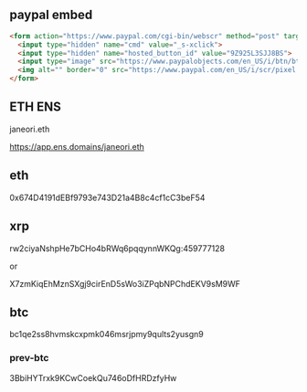 
## paypal embed

```html
<form action="https://www.paypal.com/cgi-bin/webscr" method="post" target="_top">
  <input type="hidden" name="cmd" value="_s-xclick">
  <input type="hidden" name="hosted_button_id" value="9Z925L3SJJ8BS">
  <input type="image" src="https://www.paypalobjects.com/en_US/i/btn/btn_donateCC_LG.gif" border="0" name="submit" title="PayPal - The safer, easier way to pay online!" alt="Donate with PayPal button">
  <img alt="" border="0" src="https://www.paypal.com/en_US/i/scr/pixel.gif" width="1" height="1" bitrebnbj="">
</form>
```

## ETH ENS

janeori.eth

https://app.ens.domains/janeori.eth

## eth

0x674D4191dEBf9793e743D21a4B8c4cf1cC3beF54

## xrp

rw2ciyaNshpHe7bCHo4bRWq6pqqynnWKQg:459777128

or

X7zmKiqEhMznSXgj9cirEnD5sWo3iZPqbNPChdEKV9sM9WF

## btc

bc1qe2ss8hvmskcxpmk046msrjpmy9qults2yusgn9

### prev-btc

3BbiHYTrxk9KCwCoekQu746oDfHRDzfyHw
